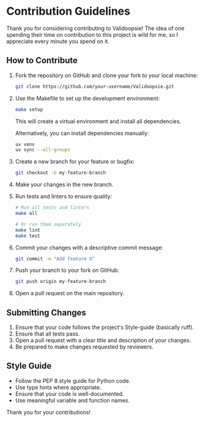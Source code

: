 # Contribution Guidelines

Thank you for considering contributing to Validoopsie! The idea of one spending their time
on contribution to this project is wild for me, so I appreciate every minute you spend on it.

## How to Contribute

1. Fork the repository on GitHub and clone your fork to your local machine:
    ```sh
    git clone https://github.com/your-username/Validoopsie.git
    ```

2. Use the Makefile to set up the development environment:
    ```sh
    make setup
    ```

   This will create a virtual environment and install all dependencies.

   Alternatively, you can install dependencies manually:
    ```sh
    uv venv
    uv sync --all-groups
    ```

3. Create a new branch for your feature or bugfix:
    ```sh
    git checkout -b my-feature-branch
    ```
4. Make your changes in the new branch.
5. Run tests and linters to ensure quality:
    ```sh
    # Run all tests and linters
    make all

    # Or run them separately
    make lint
    make test
    ```
6. Commit your changes with a descriptive commit message:
    ```sh
    git commit -m "Add feature X"
    ```
7. Push your branch to your fork on GitHub:
    ```sh
    git push origin my-feature-branch
    ```
8. Open a pull request on the main repository.

## Submitting Changes

1. Ensure that your code follows the project's Style-guide (basically ruff).
2. Ensure that all tests pass.
3. Open a pull request with a clear title and description of your changes.
4. Be prepared to make changes requested by reviewers.

## Style Guide

- Follow the PEP 8 style guide for Python code.
- Use type hints where appropriate.
- Ensure that your code is well-documented.
- Use meaningful variable and function names.

Thank you for your contributions!
